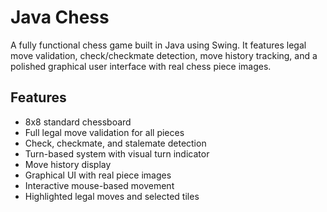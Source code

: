 # Java Chess

A fully functional chess game built in Java using Swing. It features legal move validation, check/checkmate detection, move history tracking, and a polished graphical user interface with real chess piece images.

## Features

- 8x8 standard chessboard
- Full legal move validation for all pieces
- Check, checkmate, and stalemate detection
- Turn-based system with visual turn indicator
- Move history display
- Graphical UI with real piece images 
- Interactive mouse-based movement
- Highlighted legal moves and selected tiles
